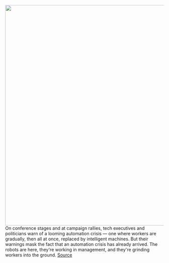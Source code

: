 <img src='https://cdn.vox-cdn.com/thumbor/-zwBgyvV-tdlGm8WAaKhXdCAf48=/0x0:2040x500/1200x0/filters:focal(0x0:2040x500):no_upscale()/cdn.vox-cdn.com/uploads/chorus_asset/file/19749741/VRG_Automation_pagebreak_2.0.png' width='700px' /><br/>
On conference stages and at campaign rallies, tech executives and politicians warn of a looming automation crisis — one where workers are gradually, then all at once, replaced by intelligent machines. But their warnings mask the fact that an automation crisis has already arrived. The robots are here, they're working in management, and they're grinding workers into the ground.
<a href='https://www.theverge.com/2020/2/27/21155254/automation-robots-unemployment-jobs-vs-human-google-amazon'> Source <a/>